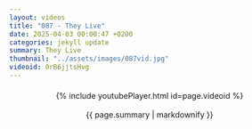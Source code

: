 ```yaml
---
layout: videos
title: "087 - They Live"
date: 2025-04-03 00:00:47 +0200
categories: jekyll update
summary: They Live
thumbnail: "../assets/images/087vid.jpg"
videoid: 0rB6jjtsHvg
---
```


<div style="text-align: center; margin-top: 20px;">
  {% include youtubePlayer.html id=page.videoid %}
  <p style="margin-top: 15px; font-size: 1.2em; color: #333;">
    <p>{{ page.summary | markdownify }}</p>
  </p>
</div>
